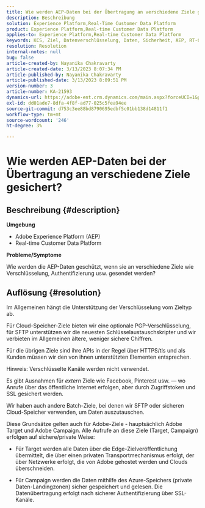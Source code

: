 ```yaml
---
title: Wie werden AEP-Daten bei der Übertragung an verschiedene Ziele gesichert?
description: Beschreibung
solution: Experience Platform,Real-Time Customer Data Platform
product: Experience Platform,Real-time Customer Data Platform
applies-to: Experience Platform,Real-time Customer Data Platform
keywords: KCS, Ziel, Datenverschlüsselung, Daten, Sicherheit, AEP, RT-CDP, Adobe, Target, Kampagne
resolution: Resolution
internal-notes: null
bug: false
article-created-by: Nayanika Chakravarty
article-created-date: 3/13/2023 8:07:34 PM
article-published-by: Nayanika Chakravarty
article-published-date: 3/13/2023 8:09:51 PM
version-number: 3
article-number: KA-21593
dynamics-url: https://adobe-ent.crm.dynamics.com/main.aspx?forceUCI=1&pagetype=entityrecord&etn=knowledgearticle&id=702212af-dac1-ed11-83ff-6045bd0065b6
exl-id: dd01ade7-8dfa-4f8f-ad77-025c5fea94ee
source-git-commit: d753c3ee88bd8790695edbf5c01bb138d14811f1
workflow-type: tm+mt
source-wordcount: '246'
ht-degree: 3%

---
```


# Wie werden AEP-Daten bei der Übertragung an verschiedene Ziele gesichert?

## Beschreibung {#description}


<b>Umgebung</b>

- Adobe Experience Platform (AEP)
- Real-time Customer Data Platform


<b>Probleme/Symptome</b>

Wie werden die AEP-Daten geschützt, wenn sie an verschiedene Ziele wie Verschlüsselung, Authentifizierung usw. gesendet werden?


## Auflösung {#resolution}


Im Allgemeinen hängt die Unterstützung der Verschlüsselung vom Zieltyp ab.

Für Cloud-Speicher-Ziele bieten wir eine optionale PGP-Verschlüsselung, für SFTP unterstützen wir die neuesten Schlüsselaustauschskripter und wir verbieten im Allgemeinen ältere, weniger sichere Chiffren.

Für die übrigen Ziele sind ihre APIs in der Regel über HTTPS/tls und als Kunden müssen wir den von ihnen unterstützten Elementen entsprechen.

Hinweis: Verschlüsselte Kanäle werden nicht verwendet.

Es gibt Ausnahmen für *extern* Ziele wie Facebook, Pinterest usw. — wo Anrufe über das öffentliche Internet erfolgen, aber durch Zugriffstoken und SSL gesichert werden.

Wir haben auch andere Batch-Ziele, bei denen wir SFTP oder sicheren Cloud-Speicher verwenden, um Daten auszutauschen.



Diese Grundsätze gelten auch für Adobe-Ziele - hauptsächlich Adobe Target und Adobe Campaign. Alle Aufrufe an diese Ziele (Target, Campaign) erfolgen auf sichere/private Weise:

- Für Target werden alle Daten über die Edge-Zielveröffentlichung übermittelt, die über einen privaten Transportmechanismus erfolgt, der über Netzwerke erfolgt, die von Adobe gehostet werden und Clouds überschneiden.

- Für Campaign werden die Daten mithilfe des Azure-Speichers (private Daten-Landingzonen) sicher gespeichert und gelesen. Die Datenübertragung erfolgt nach sicherer Authentifizierung über SSL-Kanäle.
